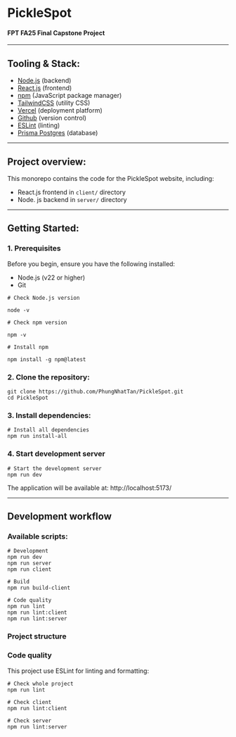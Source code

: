 # PickleSpot

#### FPT FA25 Final Capstone Project

---

## Tooling & Stack:

- [Node.js](https://nodejs.org/en) (backend)
- [React.js](https://react.dev/) (frontend)
- [npm](https://www.npmjs.com/) (JavaScript package manager)
- [TailwindCSS](https://tailwindcss.com/) (utility CSS)
- [Vercel](https://vercel.com) (deployment platform)
- [Github](https://github.com) (version control)
- [ESLint](https://eslint.org/) (linting)
- [Prisma Postgres](https://www.prisma.io/postgres) (database)

---

## Project overview:

This monorepo contains the code for the PickleSpot website, including:
- React.js frontend in `client/` directory
- Node. js backend in `server/` directory

---

## Getting Started:

### 1. Prerequisites

Before you begin, ensure you have the following installed:

- Node.js (v22 or higher)
- Git

```
# Check Node.js version

node -v

# Check npm version

npm -v

# Install npm

npm install -g npm@latest
```

### 2. Clone the repository:

```
git clone https://github.com/PhungNhatTan/PickleSpot.git
cd PickleSpot
```

### 3. Install dependencies:

```
# Install all dependencies
npm run install-all
```

### 4. Start development server

```
# Start the development server
npm run dev
```

The application will be available at:  http://localhost:5173/

---

## Development workflow

### Available scripts:

```
# Development
npm run dev
npm run server
npm run client

# Build
npm run build-client

# Code quality
npm run lint
npm run lint:client
npm run lint:server
```

### Project structure

### Code quality

This project use ESLint for linting and formatting:

```
# Check whole project
npm run lint

# Check client
npm run lint:client

# Check server
npm run lint:server
```